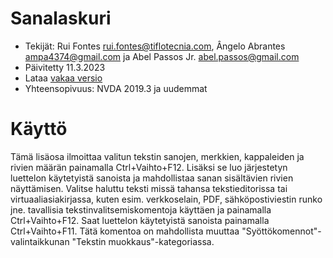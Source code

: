 # Sanalaskuri #

* Tekijät: Rui Fontes <rui.fontes@tiflotecnia.com>, Ângelo Abrantes <ampa4374@gmail.com> ja Abel Passos Jr. <abel.passos@gmail.com>
* Päivitetty 11.3.2023
* Lataa [vakaa versio][1]
* Yhteensopivuus: NVDA 2019.3 ja uudemmat

# Käyttö #
Tämä lisäosa ilmoittaa valitun tekstin sanojen, merkkien, kappaleiden ja rivien määrän painamalla Ctrl+Vaihto+F12. Lisäksi se luo järjestetyn luettelon käytetyistä sanoista ja mahdollistaa sanan sisältävien rivien näyttämisen.
Valitse haluttu teksti missä tahansa tekstieditorissa tai virtuaaliasiakirjassa, kuten esim. verkkoselain, PDF, sähköpostiviestin runko jne. tavallisia tekstinvalitsemiskomentoja käyttäen ja painamalla Ctrl+Vaihto+F12.
Saat luettelon käytetyistä sanoista painamalla Ctrl+Vaihto+F11.
Tätä komentoa on mahdollista muuttaa \"Syöttökomennot\"-valintaikkunan \"Tekstin muokkaus\"-kategoriassa.

[1]: https://github.com/ruifontes/wordCount/releases/download/2023.03.11/wordCount-2023.03.11.nvda-addon
